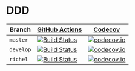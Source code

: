 # DDD

Branch|[GitHub Actions](https://github.com/rsetienne/DAISIE/actions)|[Codecov](https://www.codecov.io)
---|---|---
`master`|[![Build Status](https://github.com/rsetienne/DDD/workflows/R-CMD-check/badge.svg?branch=master)](https://github.com/rsetienne/DDD/actions)|[![codecov.io](https://codecov.io/github/rsetienne/DDD/coverage.svg?branch=master)](https://codecov.io/github/rsetienne/DDD/branch/master)
`develop`|[![Build Status](https://github.com/rsetienne/DDD/workflows/R-CMD-check/badge.svg?branch=develop)](https://github.com/rsetienne/DDD/actions)|[![codecov.io](https://codecov.io/github/rsetienne/DDD/coverage.svg?branch=develop)](https://codecov.io/github/rsetienne/DDD/branch/develop)
`richel`|[![Build Status](https://github.com/rsetienne/DDD/workflows/R-CMD-check/badge.svg?branch=richel)](https://github.com/rsetienne/DDD/actions)|[![codecov.io](https://codecov.io/github/rsetienne/DDD/coverage.svg?branch=richel)](https://codecov.io/github/rsetienne/DDD/branch/richel)
